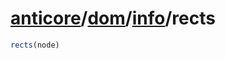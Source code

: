 # [anticore](../../../../../#reference)/[dom](../../#reference)/[info](../#reference)/<a name="reference">rects</a>

```js
rects(node)
```